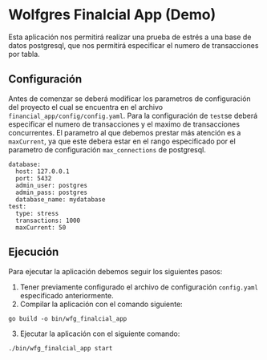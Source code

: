 # Wolfgres Finalcial App (Demo)

Esta aplicación nos permitirá realizar una prueba de estrés a una base de datos postgresql, que nos permitirá especificar el numero de transacciones por tabla.

## Configuración

Antes de comenzar se deberá modificar los parametros de configuración del proyecto el cual se encuentra en el archivo `financial_app/config/config.yaml`.
Para la configuración de `test`se deberá especificar el numero de transacciones y el maximo de transacciones concurrentes. El parametro al que debemos prestar más atención es a `maxCurrent`, ya que este debera estar en el rango especificado por el parametro de configuración `max_connections` de postgresql.

```
database:
  host: 127.0.0.1
  port: 5432
  admin_user: postgres
  admin_pass: postgres
  database_name: mydatabase
test:
  type: stress
  transactions: 1000
  maxCurrent: 50
```

## Ejecución

Para ejecutar la aplicación debemos seguir los siguientes pasos:

1. Tener previamente configurado el archivo de configuración `config.yaml` especificado anteriormente.
2. Compilar la aplicación con el comando siguiente:

```
go build -o bin/wfg_finalcial_app

```
3. Ejecutar la aplicación con el siguiente comando:
```
./bin/wfg_finalcial_app start
```

